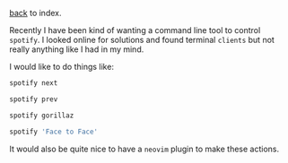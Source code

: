 [back](./index.md) to index.

Recently I have been kind of wanting a command line tool to control `spotify`.
I looked online for solutions and found terminal `clients` but not really anything
like I had in my mind.

I would like to do things like:

```bash
spotify next

spotify prev

spotify gorillaz

spotify 'Face to Face'
```

It would also be quite nice to have a `neovim` plugin to make these actions.
